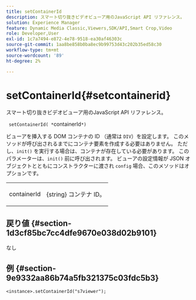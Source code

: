 ```yaml
---
title: setContainerId
description: スマート切り抜きビデオビューア用のJavaScript API リファレンス。
solution: Experience Manager
feature: Dynamic Media Classic,Viewers,SDK/API,Smart Crop,Video
role: Developer,User
exl-id: 1c7a7494-e872-4e78-9518-ea30af46303c
source-git-commit: 1aa8be858b0ba8ec9b99753d43c202b35ed58c30
workflow-type: tm+mt
source-wordcount: '89'
ht-degree: 2%

---
```


# setContainerId{#setcontainerid}

スマート切り抜きビデオビューア用のJavaScript API リファレンス。

` setContainerId( *`containerId`*)`

ビューアを挿入する DOM コンテナの ID （通常は `DIV`）を設定します。 このメソッドが呼び出されるまでにコンテナ要素を作成する必要はありません。 ただし、`init()` を実行する場合は、コンテナが存在している必要があります。 このパラメーターは、`init()` 前に呼び出されます。 ビューアの設定情報が JSON オブジェクトとともにコンストラクターに渡され `config` 場合、このメソッドはオプションです。

<table id="table_896DFF34A68A403DB93A6D597461A573"> 
 <tbody> 
  <tr> 
   <td colname="col1"> <p> <span class="codeph"> <span class="varname"> containerId </span> </span> </p> </td> 
   <td colname="col2"> <p> <span class="codeph"> {string} コンテナ </span>ID。 </p> </td> 
  </tr> 
 </tbody> 
</table>

## 戻り値 {#section-1d3cf85bc7cc4dfe9670e038d02b9101}

なし

## 例 {#section-9e9332aa86b74a5fb321375c03fdc5b3}

```
<instance>.setContainerId("s7viewer");
```

